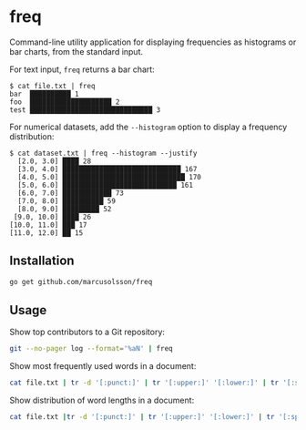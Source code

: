 # freq

Command-line utility application for displaying frequencies as histograms or bar charts, from the standard input.

For text input, `freq` returns a bar chart:

```shell
$ cat file.txt | freq
bar  ██████████ 1
foo  ████████████████████ 2
test ██████████████████████████████ 3
```

For numerical datasets, add the `--histogram` option to display a frequency distribution:

```shell
$ cat dataset.txt | freq --histogram --justify
  [2.0, 3.0] ████ 28
  [3.0, 4.0] █████████████████████████████ 167
  [4.0, 5.0] ██████████████████████████████ 170
  [5.0, 6.0] ████████████████████████████ 161
  [6.0, 7.0] ████████████ 73
  [7.0, 8.0] ██████████ 59
  [8.0, 9.0] █████████ 52
 [9.0, 10.0] ████ 26
[10.0, 11.0] ███ 17
[11.0, 12.0] ██ 15
```

## Installation

```bash
go get github.com/marcusolsson/freq
```

## Usage

Show top contributors to a Git repository:

```bash
git --no-pager log --format='%aN' | freq
```

Show most frequently used words in a document:

```bash
cat file.txt | tr -d '[:punct:]' | tr '[:upper:]' '[:lower:]' | tr '[:space:]' '\n' | freq
```

Show distribution of word lengths in a document:

```bash
cat file.txt |tr -d '[:punct:]' | tr '[:upper:]' '[:lower:]' | tr '[:space:]' '\n' | xargs -I'%' -n1 sh -c "echo % | wc -m" | freq --histogram
```
